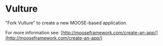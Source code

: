 Vulture
=====

"Fork Vulture" to create a new MOOSE-based application.

For more information see: [http://mooseframework.com/create-an-app/](http://mooseframework.com/create-an-app/)
